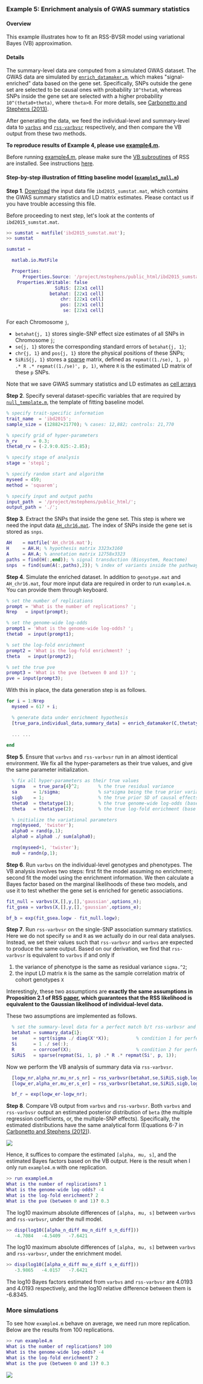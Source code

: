 ### Example 5: Enrichment analysis of GWAS summary statistics

#### Overview

This example illustrates how to fit an RSS-BVSR model using variational Bayes (VB) approximation.

#### Details

The summary-level data are computed from a simulated GWAS dataset. The GWAS data are simulated by [`enrich_datamaker.m`](https://github.com/stephenslab/rss/blob/master/misc/enrich_datamaker.m), which makes "signal-enriched" data based on the gene set. Specifically, SNPs outside the gene set are selected to be causal ones with probability `10^theta0`, whereas SNPs inside the gene set are selected with a higher probability `10^(theta0+theta)`, where `theta>0`. For more details, see [Carbonetto and Stephens (2013)](http://journals.plos.org/plosgenetics/article?id=10.1371%2Fjournal.pgen.1003770). 

After generating the data, we feed the individual-level and summary-level data to [`varbvs`](https://github.com/pcarbo/varbvs) and [`rss-varbvsr`](https://github.com/stephenslab/rss/tree/master/src_vb) respectively,
and then compare the VB output from these two methods.

**To reproduce results of Example 4, please use [example4.m](https://github.com/stephenslab/rss/blob/master/examples/example4.m).**

Before running [example4.m](https://github.com/stephenslab/rss/blob/master/examples/example4.m), please make sure the [VB subroutines](https://github.com/stephenslab/rss/tree/master/src_vb) of RSS are installed. See instructions [here](RSS-via-VB).

#### Step-by-step illustration of fitting baseline model ([`example5_null.m`](https://github.com/stephenslab/rss/blob/master/examples/example5/example5_null.m))

**Step 1**. [Download](http://projects.rcc.uchicago.edu/mstephens/data.txt) the input data file `ibd2015_sumstat.mat`, which contains the GWAS summary statistics and LD matrix estimates. Please contact us if you have trouble accessing this file.

Before proceeding to next step, let's look at the contents of `ibd2015_sumstat.mat`.
```matlab
>> sumstat = matfile('ibd2015_sumstat.mat');
>> sumstat

sumstat = 

  matlab.io.MatFile

  Properties:
      Properties.Source: '/project/mstephens/public_html/ibd2015_sumstat.mat'
    Properties.Writable: false                                               
                  SiRiS: [22x1 cell]                                         
                betahat: [22x1 cell]                                         
                    chr: [22x1 cell]                                         
                    pos: [22x1 cell]                                         
                     se: [22x1 cell]
```

For each Chromosome `j`,

- `betahat{j, 1}` stores single-SNP effect size estimates of all SNPs in Chromosome `j`;
- `se{j, 1}` stores the corresponding standard errors of `betahat{j, 1}`;
- `chr{j, 1}` and `pos{j, 1}` store the physical positions of these SNPs;
- `SiRiS{j, 1}` stores a [sparse](https://www.mathworks.com/help/matlab/ref/sparse.html) matrix, defined as `repmat((1./se), 1, p) .* R .* repmat((1./se)', p, 1)`, where `R` is the estimated LD matrix of these `p` SNPs.

Note that we save GWAS summary statistics and LD estimates as [cell arrays](https://www.mathworks.com/help/matlab/cell-arrays.html) 

**Step 2**. Specify several dataset-specific variables that are required by [`null_template.m`](https://github.com/stephenslab/rss/blob/master/src_vb/null_template.m), the template of fitting baseline model.
```matlab
% specify trait-specific information
trait_name  = 'ibd2015';
sample_size = (12882+21770); % cases: 12,882; controls: 21,770

% specify grid of hyper-parameters
h_rv      = 0.3;
theta0_rv = (-2.9:0.025:-2.85);

% specify stage of analysis
stage = 'step1';

% specify random start and algorithm 
myseed = 459;
method = 'squarem';

% specify input and output paths
input_path  = '/project/mstephens/public_html/';                   
output_path = './';
```

**Step 3**. Extract the SNPs that inside the gene set. This step is where we need the input data [`AH_chr16.mat`](https://uchicago.box.com/v/example4). The index of SNPs inside the gene set is stored as `snps`.
```matlab
AH    = matfile('AH_chr16.mat');
H     = AH.H; % hypothesis matrix 3323x3160
A     = AH.A; % annotation matrix 12758x3323
paths = find(H(:,end)); % signal transduction (Biosystem, Reactome)
snps  = find(sum(A(:,paths),2)); % index of variants inside the pathway
```

**Step 4**. Simulate the enriched dataset. In addition to `genotype.mat` and `AH_chr16.mat`, four more input data are required in order to run `example4.m`. You can provide them through keyboard.

```matlab
% set the number of replications
prompt = 'What is the number of replications? ';
Nrep   = input(prompt);

% set the genome-wide log-odds 
prompt1 = 'What is the genome-wide log-odds? ';
theta0  = input(prompt1);

% set the log-fold enrichment
prompt2 = 'What is the log-fold enrichment? ';
theta   = input(prompt2);

% set the true pve
prompt3 = 'What is the pve (between 0 and 1)? ';
pve = input(prompt3);
``` 

With this in place, the data generation step is as follows.
```matlab
for i = 1:Nrep
  myseed = 617 + i;

  % generate data under enrichment hypothesis
  [true_para,individual_data,summary_data] = enrich_datamaker(C,thetatype,pve,myseed,snps);
  
  ... ...

end
```

**Step 5**. Ensure that `varbvs` and `rss-varbvsr` run in an almost identical environment. We fix all the hyper-parameters as their true values, and give the same parameter initialization.
```matlab
  % fix all hyper-parameters as their true values
  sigma   = true_para{4}^2;       % the true residual variance
  sa      = 1/sigma;              % sa*sigma being the true prior variance of causal effects
  sigb    = 1;                    % the true prior SD of causal effects 
  theta0  = thetatype(1);         % the true genome-wide log-odds (base 10)
  theta   = thetatype(2);         % the true log-fold enrichment (base 10)

  % initialize the variational parameters
  rng(myseed, 'twister');
  alpha0 = rand(p,1);
  alpha0 = alpha0 ./ sum(alpha0);

  rng(myseed+1, 'twister');
  mu0 = randn(p,1);
```

**Step 6**. Run `varbvs` on the individual-level genotypes and phenotypes. The VB analysis involves two steps: first fit the model assuming no enrichment; second fit the model using the enrichment information. We then calculate a Bayes factor based on the marginal likelihoods of these two models, and use it to test whether the gene set is enriched for genetic associations.
```matlab
fit_null = varbvs(X,[],y,[],'gaussian',options_n);
fit_gsea = varbvs(X,[],y,[],'gaussian',options_e);

bf_b = exp(fit_gsea.logw - fit_null.logw);
```

**Step 7**. Run `rss-varbvsr` on the single-SNP association summary statistics. Here we do not specify `se` and `R` as we actually do in our real data analyses. Instead, we set their values such that `rss-varbvsr` and `varbvs` are expected to produce the same output. Based on our derivation, we find that `rss-varbvsr` is equivalent to `varbvs` if and only if

1. the variance of phenotype is the same as residual variance `sigma.^2`;
2. the input LD matrix `R` is the same as the sample correlation matrix of cohort genotypes `X`

Interestingly, these two assumptions are **exactly the same assumptions in Proposition 2.1 of RSS [paper](https://doi.org/10.1101/042457), which guarantees that the RSS likelihood is equivalent to the Gaussian likelihood of individual-level data.**

These two assumptions are implemented as follows.
```matlab
  % set the summary-level data for a perfect match b/t rss-varbvsr and varbvs
  betahat = summary_data{1};
  se      = sqrt(sigma ./ diag(X'*X));          % condition 1 for perfect matching
  Si      = 1 ./ se(:);
  R       = corrcoef(X);                        % condition 2 for perfect matching
  SiRiS   = sparse(repmat(Si, 1, p) .* R .* repmat(Si', p, 1));
```

Now we perform the VB analysis of summary data via `rss-varbvsr`.
```matlab
  [logw_nr,alpha_nr,mu_nr,s_nr] = rss_varbvsr(betahat,se,SiRiS,sigb,logodds_n,options);
  [logw_er,alpha_er,mu_er,s_er] = rss_varbvsr(betahat,se,SiRiS,sigb,logodds_e,options);

  bf_r = exp(logw_er-logw_nr);
```
**Step 8**. Compare VB output from `varbvs` and `rss-varbvsr`. Both `varbvs` and `rss-varbvsr` output an estimated posterior distribution of `beta` (the multiple regression coefficients, or, the multiple-SNP effects). Specifically, the estimated distributions have the same analytical form (Equations 6-7 in [Carbonetto and Stephens (2012)](https://projecteuclid.org/euclid.ba/1339616726)).

![](images/varbvs_output.png)

Hence, it suffices to compare the estimated `[alpha, mu, s]`, and the estimated Bayes factors based on the VB output. Here is the result when I only run `example4.m` with one replication.
```matlab
>> run example4.m                           
What is the number of replications? 1
What is the genome-wide log-odds? -4
What is the log-fold enrichment? 2
What is the pve (between 0 and 1)? 0.3
```
The log10 maximum absolute differences of `[alpha, mu, s]` between `varbvs` and `rss-varbvsr`, under the null model.
```matlab
>> disp(log10([alpha_n_diff mu_n_diff s_n_diff]))
   -4.7084   -4.5409   -7.6421
``` 
The log10 maximum absolute differences of `[alpha, mu, s]` between `varbvs` and `rss-varbvsr`, under the enrichment model.
```matlab
>> disp(log10([alpha_e_diff mu_e_diff s_e_diff]))
   -3.9865   -4.0157   -7.6421
```

The log10 Bayes factors estimated from `varbvs` and `rss-varbvsr` are 4.0193 and 4.0193 respectively, and the log10 relative difference between them is -6.8345.

### More simulations

To see how `example4.m` behave on average, we need run more replication. Below are the results from 100 replications.
```matlab
>> run example4.m                           
What is the number of replications? 100
What is the genome-wide log-odds? -4
What is the log-fold enrichment? 2
What is the pve (between 0 and 1)? 0.3
``` 

![](images/rss_example4_rep100.png) 
